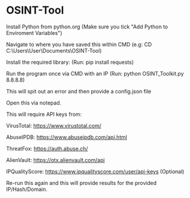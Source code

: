 # OSINT-Tool

Install Python from python.org (Make sure you tick "Add Python to Enviroment Variables")

Navigate to where you have saved this within CMD (e.g: CD C:\Users\User\Documents\OSINT-Tool)

Install the required library: (Run: pip install requests)

Run the program once via CMD with an IP (Run: python OSINT_Toolkit.py 8.8.8.8)

This will spit out an error and then provide a config.json file

Open this via notepad.

This will require API keys from:

VirusTotal: https://www.virustotal.com/

AbuseIPDB: https://www.abuseipdb.com/api.html

ThreatFox: https://auth.abuse.ch/

AlienVault: https://otx.alienvault.com/api

IPQualityScore: https://www.ipqualityscore.com/user/api-keys (Optional)

Re-run this again and this will provide results for the provided IP/Hash/Domain.

